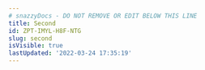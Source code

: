 ```yaml
---
# snazzyDocs - DO NOT REMOVE OR EDIT BELOW THIS LINE
title: Second
id: ZPT-IMYL-H8F-NTG
slug: second
isVisible: true
lastUpdated: '2022-03-24 17:35:19'
---
```

